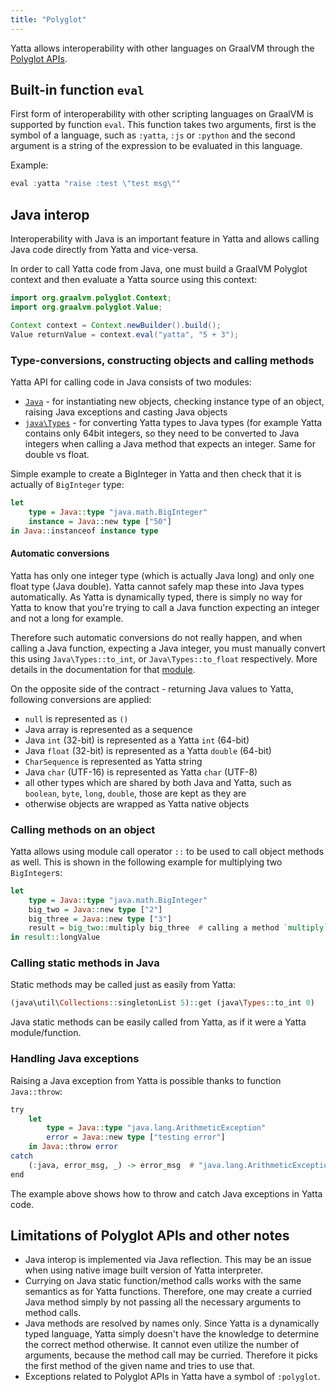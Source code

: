 ```yaml
---
title: "Polyglot"
---
```


Yatta allows interoperability with other languages on GraalVM through the [Polyglot APIs](https://www.graalvm.orgreference-manual/polyglot/).

## Built-in function `eval`
First form of interoperability with other scripting languages on GraalVM is supported by function `eval`.
This function takes two arguments, first is the symbol of a language, such as `:yatta`, `:js` or `:python` and the second argument is a string of the expression to be evaluated in this language.

Example:

```haskell
eval :yatta "raise :test \"test msg\""
```

## Java interop
Interoperability with Java is an important feature in Yatta and allows calling Java code directly from Yatta and vice-versa.

In order to call Yatta code from Java, one must build a GraalVM Polyglot context and then evaluate a Yatta source using this context:

```java
import org.graalvm.polyglot.Context;
import org.graalvm.polyglot.Value;

Context context = Context.newBuilder().build();
Value returnValue = context.eval("yatta", "5 + 3");
```

### Type-conversions, constructing objects and calling methods
Yatta API for calling code in Java consists of two modules:

* [`Java`](stdlib/java.md) - for instantiating new objects, checking instance type of an object, raising Java exceptions and casting Java objects
* [`java\Types`](stdlib/java/types.md) - for converting Yatta types to Java types (for example Yatta contains only 64bit integers, so they need to be converted to Java integers when calling a Java method that expects an integer. Same for double vs float.

Simple example to create a BigInteger in Yatta and then check that it is actually of `BigInteger` type:

```haskell
let
    type = Java::type "java.math.BigInteger"
    instance = Java::new type ["50"]
in Java::instanceof instance type
```

#### Automatic conversions
Yatta has only one integer type (which is actually Java long) and only one float type (Java double). Yatta cannot safely map these into Java types automatically.
As Yatta is dynamically typed, there is simply no way for Yatta to know that you're trying to call a Java function expecting an integer and not a long for example.

Therefore such automatic conversions do not really happen, and when calling a Java function, expecting a Java integer, you must manually convert this using `Java\Types::to_int`, or `Java\Types::to_float` respectively. More details in the documentation for that [module](stdlib/java/types.md).

On the opposite side of the contract - returning Java values to Yatta, following conversions are applied:
* `null` is represented as `()`
* Java array is represented as a sequence
* Java `int` (32-bit) is represented as a Yatta `int` (64-bit)
* Java `float` (32-bit) is represented as a Yatta `double` (64-bit)
* `CharSequence` is represented as Yatta string
* Java `char` (UTF-16) is represented as Yatta `char` (UTF-8)
* all other types which are shared by both Java and Yatta, such as `boolean`, `byte`, `long`, `double`, those are kept as they are
* otherwise objects are wrapped as Yatta native objects

### Calling methods on an object
Yatta allows using module call operator `::` to be used to call object methods as well. This is shown in the following example for multiplying two `BigInteger`s:

```haskell
let
    type = Java::type "java.math.BigInteger"
    big_two = Java::new type ["2"]
    big_three = Java::new type ["3"]
    result = big_two::multiply big_three  # calling a method `multiply` on object of type BigInteger.
in result::longValue
```

### Calling static methods in Java
Static methods may be called just as easily from Yatta:

```haskell
(java\util\Collections::singletonList 5)::get (java\Types::to_int 0)
```

Java static methods can be easily called from Yatta, as if it were a Yatta module/function.

### Handling Java exceptions
Raising a Java exception from Yatta is possible thanks to function `Java::throw`:

```haskell
try
    let
        type = Java::type "java.lang.ArithmeticException"
        error = Java::new type ["testing error"]
    in Java::throw error
catch
    (:java, error_msg, _) -> error_msg  # "java.lang.ArithmeticException: testing error" will be the result
end
```

The example above shows how to throw and catch Java exceptions in Yatta code.

## Limitations of Polyglot APIs and other notes
* Java interop is implemented via Java reflection. This may be an issue when using native image built version of Yatta interpreter.
* Currying on Java static function/method calls works with the same semantics as for Yatta functions. Therefore, one may create a curried Java method simply by not passing all the necessary arguments to method calls.
* Java methods are resolved by names only. Since Yatta is a dynamically typed language, Yatta simply doesn't have the knowledge to determine the correct method otherwise. It cannot even utilize the number of arguments, because the method call may be curried. Therefore it picks the first method of the given name and tries to use that.
* Exceptions related to Polyglot APIs in Yatta have a symbol of `:polyglot`.
